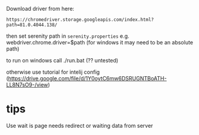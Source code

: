 Download driver from here:

`https://chromedriver.storage.googleapis.com/index.html?path=81.0.4044.138/`

then set serenity path in ``serenity.properties``
e.g. webdriver.chrome.driver=$path (for windows it may need to be an absolute path)

to run on windows call ./run.bat (?? untested)

otherwise use tutorial for intelij config (https://drive.google.com/file/d/1Y0oytC6mw6DSRUGNTBoATH-LL8N7sO9-/view)

# tips
Use wait is page needs redirect or waiting data from server

